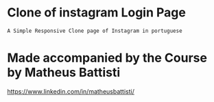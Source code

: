 # Clone of instagram Login Page

    A Simple Responsive Clone page of Instagram in portuguese

# Made accompanied by the Course by Matheus Battisti
https://www.linkedin.com/in/matheusbattisti/   
